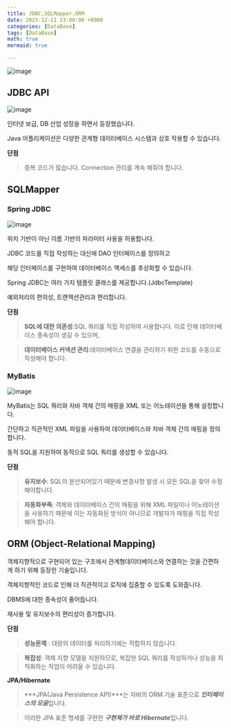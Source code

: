 ```yaml
---
title: JDBC,SQLMapper,ORM
date: 2023-12-11 23:00:00 +0900
categories: [DataBase]
tags: [DataBase]
math: true
mermaid: true

---
```

![image](https://github.com/ararp1006/mainProject/assets/130068083/13cdb420-3dca-4871-b2ae-f46d8be2d41e)


## **JDBC API**

![image](https://github.com/ararp1006/mainProject/assets/130068083/fbb165aa-11ee-49b6-9009-63f95ab88c4e)

인터넷 보급, DB 산업 성장을 하면서 등장했습니다.

Java 어플리케이션은 다양한 관계형 데이터베이스 시스템과 상호 작용할 수 있습니다.

**단점**

>  중복 코드가 많습니다.
>  Connection 관리를 계속 해줘야 합니다.


## **SQLMapper**

### **Spring JDBC**

![image](https://github.com/ararp1006/mainProject/assets/130068083/029b82f9-eece-4af9-8146-fd0b1448a76d)

 위치 기반이 아닌 이름 기반의 파라미터 사용을 허용합니다.

 JDBC 코드를 직접 작성하는 대신에 DAO 인터페이스를 정의하고 
 
 해당 인터페이스를 구현하여 데이터베이스 액세스를 추상화할 수 있습니다.

 Spring JDBC는 여러 가지 템플릿 클래스를 제공합니다.(JdbcTemplate)

 예외처리의 편의성, 트랜잭션관리과 편리합니다.

**단점**

> **SQL에 대한 의존성**:SQL 쿼리를 직접 작성하여 사용합니다. 이로 인해 데이터베이스 종속성이 생길 수 있으며,

> **데이터베이스 커넥션 관리**:데이터베이스 연결을 관리하기 위한 코드를 수동으로 작성해야 합니다. 

### **MyBatis**

![image](https://github.com/ararp1006/mainProject/assets/130068083/19620374-2d70-4729-b84e-b0ffdc16626e)

MyBatis는 SQL 쿼리와 자바 객체 간의 매핑을 XML 또는 어노테이션을 통해 설정합니다.

간단하고 직관적인 XML 파일을 사용하여 데이터베이스와 자바 객체 간의 매핑을 정의합니다.

동적 SQL을 지원하여 동적으로 SQL 쿼리를 생성할 수 있습니다.

**단점**

> **유지보수**: SQL이 분산되어있기 때문에 변경사항 발생 시 모든 SQL을 찾아 수정해야합니다.

> **자동화부족**: 객체와 데이터베이스 간의 매핑을 위해 XML 파일이나 어노테이션을 사용하기 때문에
    이는 자동화된 방식이 아니므로 개발자가 매핑을 직접 작성해야 합니다. 


## **ORM (Object-Relational Mapping)**

객체지향적으로 구현되어 있는 구조에서 관계형데이터베이스와 연결하는 것을 간편하게 하기 위해 등장한 기술입니다.

객체지향적인 코드로 인해 더 직관적이고 로직에 집중할 수 있도록 도와줍니다.

DBMS에 대한 종속성이 줄어듭니다.

재사용 및 유지보수의 편리성이 증가합니다.

**단점**

> **성능문제** : 대량의 데이터를 처리하기에는 적합하지 않습니다.

> **복잡성**: 객체 지향 모델을 지원하므로, 복잡한 SQL 쿼리를 작성하거나 성능을 최적화하는 작업이 어려울 수 있습니다. 


**JPA/Hibernate**

> ***JPA(Java Persistence API)***는 자바의 ORM 기술 표준으로 ***인터페이스의 모음***입니다.

> 이러한 JPA 표준 명세를 구현한 ***구현체가 바로 Hibernate***입니다.